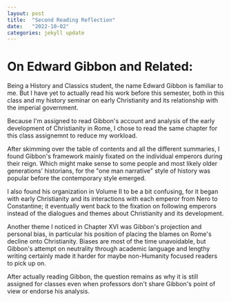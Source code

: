 ```yaml
---
layout: post
title:  "Second Reading Reflection"
date:   "2022-10-02"
categories: jekyll update
---
```


# On Edward Gibbon and Related:

Being a History and Classics student, the name Edward Gibbon is familiar to me. But I have yet to actually read his work before this semester, both in this class and my history seminar on early Christianity and its relationship with the imperial government. 

Because I'm assigned to read Gibbon's account and analysis of the early development of Christianity in Rome, I chose to read the same chapter for this class assignemnt to reduce my workload. 

After skimming over the table of contents and all the different summaries, I found Gibbon's framework mainly fixated on the individual emperors during their reign. Which might make sense to some people and most likely older generations' historians, for the "one man narrative" style of history was popular before the contemporary style emerged. 

I also found his organization in Volume II to be a bit confusing, for it began with early Christianity and its interactions with each emperor from Nero to Constantine; it eventually went back to the fixation on following emperors instead of the dialogues and themes about Christianity and its development. 

Another theme I noticed in Chapter XVI was Gibbon's projection and personal bias, in particular his position of placing the blames on Rome's decline onto Christianity. Biases are most of the time unavoidable, but Gibbon's attempt on neutrality through academic language and lengthy writing certainly made it harder for maybe non-Humanity focused readers to pick up on. 

After actually reading Gibbon, the question remains as why it is still assigned for classes even when professors don't share Gibbon's point of view or endorse his analysis. 
